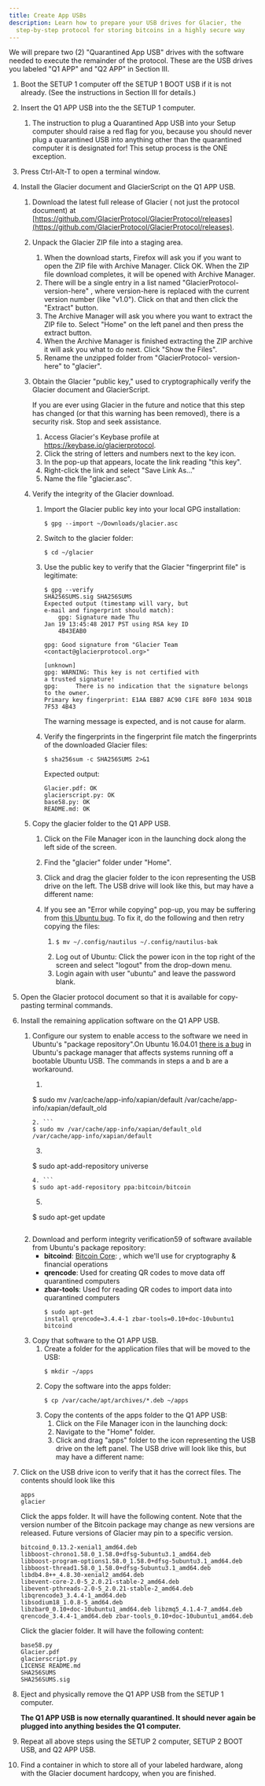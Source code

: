 ```yaml
---
title: Create App USBs
description: Learn how to prepare your USB drives for Glacier, the
  step-by-step protocol for storing bitcoins in a highly secure way
---
```


We will prepare two (2) "Quarantined App USB"
drives with the software needed to execute the remainder of the protocol.
These are the USB drives you labeled "Q1 APP" and "Q2 APP" in Section
III.

1. Boot the SETUP 1 computer off the SETUP 1 BOOT USB if it is not
already. (See the instructions in Section III for details.)
2. Insert the Q1 APP USB into the the SETUP 1 computer.

    1. The instruction to plug a Quarantined App USB into your Setup computer
    should raise a red flag for you, because you should never plug a quarantined
    USB into anything other than the quarantined computer it is designated for!
    This setup process is the ONE exception.

3. Press Ctrl-Alt-T to open a terminal window.
4. Install the Glacier document and GlacierScript on the Q1 APP USB.

    1. Download the latest full release of Glacier ( not just the protocol
    document) at
    [https://github.com/GlacierProtocol/GlacierProtocol/releases](https://github.com/GlacierProtocol/GlacierProtocol/releases).
    2. Unpack the Glacier ZIP file into a staging area.

        1. When the download starts, Firefox will ask you if you want to open the
        ZIP file with Archive Manager. Click OK. When the ZIP file download
        completes, it will be opened with Archive Manager.
        2. There will be a single entry in a list named
        "GlacierProtocol- version-here" , where version-here is replaced with
        the current version number (like "v1.0"). Click on that and then click
        the "Extract" button.
        3. The Archive Manager will ask you where you want to extract the ZIP
        file to. Select "Home" on the left panel and then press the extract button.
        4. When the Archive Manager is finished extracting the ZIP archive it
        will ask you what to do next. Click "Show the Files".
        5. Rename the unzipped folder from "GlacierProtocol- version-here" to
        "glacier".

    3. Obtain the Glacier "public key," used to cryptographically verify the
    Glacier document and GlacierScript.

        If you are ever using Glacier in the future and notice that this step
        has changed (or that this warning has been removed), there is a
        security risk. Stop and seek assistance.

        1. Access Glacier's Keybase profile at https://keybase.io/glacierprotocol.
        2. Click the string of letters and numbers next to the key icon.
        3. In the pop-up that appears, locate the link reading "this key".
        4. Right-click the link and select "Save Link As..."
        5. Name the file "glacier.asc".

    4. Verify the integrity of the Glacier download.

        1. Import the Glacier public key into your local GPG installation:
            ```
            $ gpg --import ~/Downloads/glacier.asc
            ```
        2. Switch to the glacier folder:
            ```
            $ cd ~/glacier
            ```
        3. Use the public key to verify that the Glacier "fingerprint file" is
        legitimate:
            ```
            $ gpg --verify
            SHA256SUMS.sig SHA256SUMS
            Expected output (timestamp will vary, but
            e-mail and fingerprint should match):
                gpg: Signature made Thu
            Jan 19 13:45:48 2017 PST using RSA key ID
                4B43EAB0

            gpg: Good signature from "Glacier Team <contact@glacierprotocol.org>"

            [unknown]
            gpg: WARNING: This key is not certified with
            a trusted signature!
            gpg:     There is no indication that the signature belongs to the owner.
            Primary key fingerprint: E1AA EBB7 AC90 C1FE 80F0 1034 9D1B 7F53 4B43
            ```

            The warning message is expected, and is not cause for alarm.

        4. Verify the fingerprints in the fingerprint file match the fingerprints
        of the downloaded Glacier files:
            ```
            $ sha256sum -c SHA256SUMS 2>&1
            ```
            Expected output:
            ```
            Glacier.pdf: OK
            glacierscript.py: OK
            base58.py: OK
            README.md: OK
            ```

    5. Copy the glacier folder to the Q1 APP USB.
        1. Click on the File Manager icon in the launching dock along the left
        side of the screen.
        2. Find the "glacier" folder under "Home".
        3. Click and drag the glacier folder to the icon representing the USB
        drive on the left. The USB drive will look like this, but may have a
        different name:
        4. If you see an "Error while copying" pop-up, you may be suffering from
        [this Ubuntu bug](https://bugs.launchpad.net/ubuntu/+source/nautilus/+bug/1021375).
        To fix it, do the following and then retry copying the files:

            1.  
                ```
                $ mv ~/.config/nautilus ~/.config/nautilus-bak
                ```
            2. Log out of Ubuntu: Click the power icon in the top right of the
            screen and select "logout" from the drop-down menu.
            3. Login again with user "ubuntu" and leave the password blank.

5. Open the Glacier protocol document so that it is available for copy-pasting terminal commands.
6. Install the remaining application software on the Q1 APP USB.
    1. Configure our system to enable access to the software we need in Ubuntu's
    "package repository".On Ubuntu 16.04.01  [there is a bug](https://bugs.launchpad.net/ubuntu/+source/appstream/+bug/1601971) in Ubuntu's package manager that affects systems
    running off a bootable Ubuntu USB. The commands in steps a and b are a
    workaround.
        1. ```
        $ sudo mv /var/cache/app-info/xapian/default /var/cache/app-info/xapian/default_old
        ```
        2. ```
        $ sudo mv /var/cache/app-info/xapian/default_old /var/cache/app-info/xapian/default
        ```
        3. ```
        $ sudo apt-add-repository universe
        ```
        4. ```
        $ sudo apt-add-repository ppa:bitcoin/bitcoin
        ```
        5. ```
        $ sudo apt-get update
        ```
    2. Download and perform integrity verification59 of software available from Ubuntu's package repository:
        * **bitcoind**: [Bitcoin Core](https://bitcoincore.org/):
        , which we'll use for cryptography & financial operations
        * **qrencode**: Used for creating QR codes to move data off quarantined
        computers
        * **zbar-tools**: Used for reading QR codes to import data into quarantined
        computers
            ```
            $ sudo apt-get
            install qrencode=3.4.4-1 zbar-tools=0.10+doc-10ubuntu1 bitcoind
            ```
    3. Copy that software to the Q1 APP USB.
        1. Create a folder for the application files that will be moved to the
        USB:
            ```
            $ mkdir ~/apps
            ```
        2. Copy the software into the apps folder:
            ```
            $ cp /var/cache/apt/archives/*.deb ~/apps
            ```
        3. Copy the contents of the apps folder to the Q1 APP USB:
            1. Click on the File Manager icon in the launching dock:
            2. Navigate to the "Home" folder.
            3. Click and drag "apps" folder to the icon representing
            the USB drive on the left panel. The USB drive will look like this,
            but may have a different name:
7. Click on the USB drive icon to verify that it has the correct files. The
contents should look like this
    ```
    apps
    glacier
    ```

    Click the apps folder. It will have the following content.
    Note that the version number of the Bitcoin package may change as new
    versions are released. Future versions of Glacier may pin to a specific
    version.

    ```
    bitcoind_0.13.2-xenial1_amd64.deb
    libboost-chrono1.58.0_1.58.0+dfsg-5ubuntu3.1_amd64.deb
    libboost-program-options1.58.0_1.58.0+dfsg-5ubuntu3.1_amd64.deb
    libboost-thread1.58.0_1.58.0+dfsg-5ubuntu3.1_amd64.deb
    libdb4.8++_4.8.30-xenial2_amd64.deb
    libevent-core-2.0-5_2.0.21-stable-2_amd64.deb
    libevent-pthreads-2.0-5_2.0.21-stable-2_amd64.deb
    libqrencode3_3.4.4-1_amd64.deb
    libsodium18_1.0.8-5_amd64.deb
    libzbar0_0.10+doc-10ubuntu1_amd64.deb libzmq5_4.1.4-7_amd64.deb
    qrencode_3.4.4-1_amd64.deb zbar-tools_0.10+doc-10ubuntu1_amd64.deb
    ```
    Click the glacier folder. It will have the following content:
    ```
    base58.py
    Glacier.pdf
    glacierscript.py
    LICENSE README.md
    SHA256SUMS
    SHA256SUMS.sig
    ```
8. Eject and physically remove the Q1 APP USB from the SETUP 1 computer.

    **The Q1 APP USB is now eternally quarantined. It should never again be
    plugged into anything besides the Q1 computer.**

9. Repeat all above steps using the SETUP 2 computer, SETUP 2 BOOT USB, and Q2
APP USB.
10. Find a container in which to store all of your labeled hardware, along
with the Glacier document hardcopy, when you are finished.
